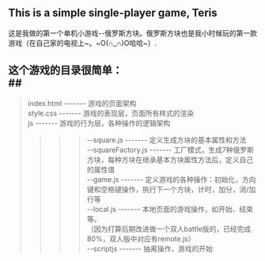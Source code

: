 ## This is a simple single-player game, Teris ##
这是我做的第一个单机小游戏--俄罗斯方块。俄罗斯方块也是我小时候玩的第一款游戏（在自己家的电视上~。~O(∩_∩)O哈哈~）.

## 这个游戏的目录很简单：<br>##

>index.html            ------- 游戏的页面架构<br>
>style.css   ------- 游戏的表现层，页面所有样式的渲染<br>
>js     ------- 游戏的行为层，各种操作的逻辑架构<br>
   >>>> --square.js  ------- 定义生成方块的基本属性和方法<br>
   >>>> --squareFactory.js     ------- 工厂模式，生成7种俄罗斯方块，每种方块在继承基本方块属性方法后，定义自己的属性值<br>
   >>>> --game.js         ------- 定义游戏的各种操作：初始化，方向键和空格键操作，执行下一个方块，计时，加分，消/加行等<br>
   >>>> --local.js        ------- 本地页面的游戏操作，如开始、结束等。<br>
                              （因为打算后期改进做一个双人battle版的，已经完成80%，双人版中对应有remote.js）<br>
   >>>> --scriptjs        -------  抽离操作，游戏的开始<br>

